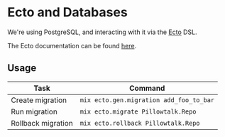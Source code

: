 # Ecto and Databases

We're using PostgreSQL, and interacting with it via the
[Ecto](https://github.com/elixir-lang/ecto) DSL.

The Ecto documentation can be found [here](http://hexdocs.pm/ecto/).

## Usage

Task               | Command
----               | -------
Create migration   | `mix ecto.gen.migration add_foo_to_bar`
Run migration      | `mix ecto.migrate Pillowtalk.Repo`
Rollback migration | `mix ecto.rollback Pillowtalk.Repo`
